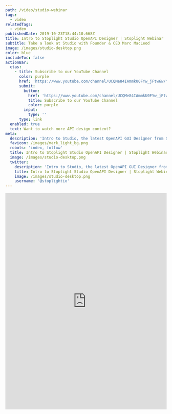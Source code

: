 ```yaml
---
path: /video/studio-webinar
tags:
  - video
relatedTags:
  - video
publishedDate: 2019-10-23T18:44:10.668Z
title: Intro to Stoplight Studio OpenAPI Designer | Stoplight Webinar
subtitle: Take a look at Studio with Founder & CEO Marc MacLeod
image: /images/studio-desktop.png
color: blue
includeToc: false
actionBar:
  ctas:
    - title: Subscribe to our YouTube Channel
      color: purple
      href: 'https://www.youtube.com/channel/UCQMe84IAmmkU0FYw_jFtw6w/featured'
      submit:
        button:
          href: 'https://www.youtube.com/channel/UCQMe84IAmmkU0FYw_jFtw6w/featured'
          title: Subscribe to our YouTube Channel
          color: purple
        input:
          type: ''
      type: link
  enabled: true
  text: Want to watch more API design content?
meta:
  description: 'Intro to Studio, the latest OpenAPI GUI Designer from Stoplight'
  favicon: /images/mark_light_bg.png
  robots: 'index, follow'
  title: Intro to Stoplight Studio OpenAPI Designer | Stoplight Webinar
  image: /images/studio-desktop.png
  twitter:
    description: 'Intro to Studio, the latest OpenAPI GUI Designer from Stoplight'
    title: Intro to Stoplight Studio OpenAPI Designer | Stoplight Webinar
    image: /images/studio-desktop.png
    username: '@stoplightio'
---
```

<style>.markdown-body { max-width: 100% !important; } </style>

<iframe width="100%" height="678" src="https://www.youtube.com/embed/7olnV8rR1xc" frameborder="0" allow="accelerometer; autoplay; encrypted-media; gyroscope; picture-in-picture" allowfullscreen></iframe>
